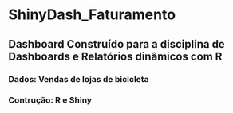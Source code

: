 # ShinyDash_Faturamento

## Dashboard Construído para a disciplina de Dashboards e Relatórios dinâmicos com R

### Dados: Vendas de lojas de bicicleta

### Contrução: R e Shiny
